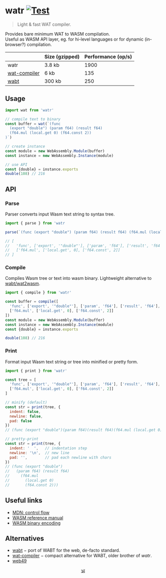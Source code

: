 # watr [![Test](https://github.com/audio-lab/watr/actions/workflows/test.js.yml/badge.svg)](https://github.com/audio-lab/watr/actions/workflows/test.js.yml)

> Light & fast WAT compiler.

Provides bare minimum WAT to WASM compilation.<br/>
Useful as WASM API layer, eg. for hi-level languages or for dynamic (in-browser?) compilation.
<!--, eg. [sonl](https://github.com/audio-lab/sonl). -->

<!-- See [REPL](https://audio-lab.github.io/watr/repl.html).-->

<!--
&nbsp; | watr | wat-compiler | wabt
---|---|---|---
Size (gzipped) | 2.8kb | 6kb | 300kb
Performance (op/s) | 45000 | 2500 | 3100
-->

&nbsp; | Size (gzipped) | Performance (op/s)
---|---|---
watr | 3.8 kb | 1900
[wat-compiler](https://github.com/stagas/wat-compiler) | 6 kb | 135
[wabt](https://github.com/AssemblyScript/wabt.js) | 300 kb | 250

## Usage

```js
import wat from 'watr'

// compile text to binary
const buffer = wat(`(func
  (export "double") (param f64) (result f64)
  (f64.mul (local.get 0) (f64.const 2))
)`)

// create instance
const module = new WebAssembly.Module(buffer)
const instance = new WebAssembly.Instance(module)

// use API
const {double} = instance.exports
double(108) // 216
```

## API

### Parse

Parser converts input Wasm text string to syntax tree.

```js
import { parse } from 'watr

parse(`(func (export "double") (param f64) (result f64) (f64.mul (local.get 0) (f64.const 2)))`)

// [
//   'func', ['export', '"double"'], ['param', 'f64'], ['result', 'f64'],
//   ['f64.mul', ['local.get', 0], ['f64.const', 2]]
// ]
```

### Compile

Compiles Wasm tree or text into wasm binary. Lightweight alternative to [wabt/wat2wasm](https://github.com/WebAssembly/wabt).

```js
import { compile } from 'watr'

const buffer = compile([
  'func', ['export', '"double"'], ['param', 'f64'], ['result', 'f64'],
  ['f64.mul', ['local.get', 0], ['f64.const', 2]]
])
const module = new WebAssembly.Module(buffer)
const instance = new WebAssembly.Instance(module)
const {double} = instance.exports

double(108) // 216
```

### Print

Format input Wasm text string or tree into minified or pretty form.

```js
import { print } from 'watr'

const tree = [
  'func', ['export', '"double"'], ['param', 'f64'], ['result', 'f64'],
  ['f64.mul', ['local.get', 0], ['f64.const', 2]]
]

// minify (default)
const str = print(tree, {
  indent: false,
  newline: false,
  pad: false
})
// (func (export "double")(param f64)(result f64)(f64.mul (local.get 0)(f64.const 2)))

// pretty-print
const str = print(tree, {
  indent: '  ',   // indentation step
  newline: '\n',  // new line
  pad: '',        // pad each newline with chars
})
// (func (export "double")
//   (param f64) (result f64)
//     (f64.mul
//       (local.get 0)
//       (f64.const 2)))
```

<!--
## Limitations

It may miss some edge cases and nice error messages.
For better REPL/dev experience use [wabt](https://github.com/AssemblyScript/wabt.js).


Ambiguous syntax is prohibited in favor of explicit lispy notation. Each instruction must have prefix signature with parenthesized immediates and arguments.

```wast
(func (result i32)
  i32.const 1                 ;; ✘ stacked arguments
  drop
  i32.const 0
  i32.load offset=0 align=4   ;; ✘ ungrouped immediates
)

(func (result i32)
  (drop (i32.const 1))                        ;; ✔ nested arguments
  (i32.load offset=0 align=4 (i32.const 0))   ;; ✔ grouped immediates
)
```

```wast
(local.get 0)     ;; ✘ stacked argument
if (result i32)   ;; ✘ inline instruction
  (i32.const 1)
end

(if (result i32) (local.get 0)  ;; ✔ explicit signature
  (i32.const 1)
)
```

```wast
(f32.const 0x1.fffffep+127)  ;; ✘ floating HEX - not supported
```
-->



## Useful links

* [MDN: control flow](https://developer.mozilla.org/en-US/docs/WebAssembly/Reference/Control_flow)
* [WASM reference manual](https://github.com/sunfishcode/wasm-reference-manual/blob/master/WebAssembly.md#loop)
* [WASM binary encoding](https://github.com/WebAssembly/design/blob/main/BinaryEncoding.md)

<!--
## Refs

* [mdn wasm text format](https://developer.mozilla.org/en-US/docs/WebAssembly/Understanding_the_text_format)
* [wasm reference manual](https://github.com/sunfishcode/wasm-reference-manual/blob/master/WebAssembly.md)
* [wabt source search](https://github.com/WebAssembly/wabt/search?p=5&q=then)
* [wat control flow](https://developer.mozilla.org/en-US/docs/WebAssembly/Reference/Control_flow)
* [ontouchstart wasm book](https://ontouchstart.pages.dev/chapter_wasm_binary)
* [wat-compiler](https://github.com/stagas/wat-compiler/)
* [hackernoon](https://web.archive.org/web/20210215171830/https://hackernoon.com/webassembly-binary-format-explained-part-2-hj1t33yp?source=rss)
* [webassemblyjs](https://github.com/xtuc/webassemblyjs)
* [chasm](https://github.com/ColinEberhardt/chasm/blob/master/src/encoding.ts)
* [WebBS](https://github.com/j-s-n/WebBS)
* [leb128a](https://github.com/minhducsun2002/leb128/blob/master/src/index.ts)
* [leb128b](https://github.com/shmishtopher/wasm-LEB128/tree/master/esm)

-->

## Alternatives

* [wabt](https://www.npmjs.com/package/wabt) − port of WABT for the web, de-facto standard.
* [wat-compiler](https://www.npmjs.com/package/wat-compiler) − compact alternative for WABT, older brother of _watr_.
* [web49](https://github.com/FastVM/Web49)

<p align=center><a href="https://github.com/krsnzd/license/">🕉</a></p>
